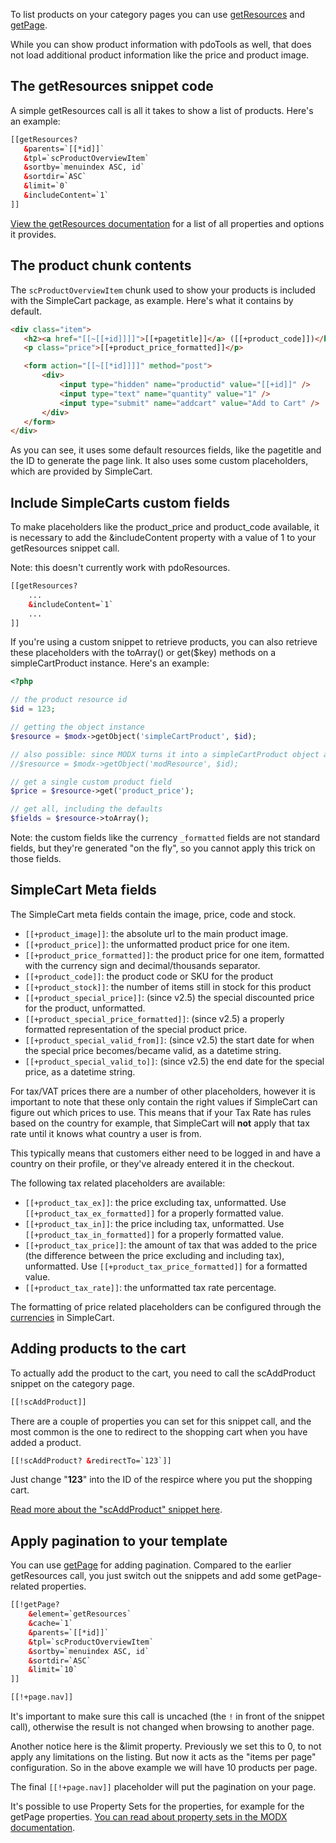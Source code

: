 To list products on your category pages you can use [getResources](http://rtfm.modx.com/extras/revo/getresources) and [getPage](http://rtfm.modx.com/extras/revo/getpage). 

While you can show product information with pdoTools as well, that does not load additional product information like the price and product image. 

## The getResources snippet code

A simple getResources call is all it takes to show a list of products. Here's an example:
   
 ```` html   
[[getResources?
    &parents=`[[*id]]`
    &tpl=`scProductOverviewItem`
    &sortby=`menuindex ASC, id`
    &sortdir=`ASC`
    &limit=`0`
    &includeContent=`1`
]]
 ````   

[View the getResources documentation](http://rtfm.modx.com/extras/revo/getresources) for a list of all properties and options it provides. 

## The product chunk contents

The `scProductOverviewItem` chunk used to show your products is included with the SimpleCart package, as example. Here's what it contains by default. 

   
 ```` html   
<div class="item">
    <h2><a href="[[~[[+id]]]]">[[+pagetitle]]</a> ([[+product_code]])</h2>
    <p class="price">[[+product_price_formatted]]</p>

    <form action="[[~[[*id]]]]" method="post">
        <div>
            <input type="hidden" name="productid" value="[[+id]]" />
            <input type="text" name="quantity" value="1" />
            <input type="submit" name="addcart" value="Add to Cart" />
        </div>
    </form>
</div>
 ````   
As you can see, it uses some default resources fields, like the pagetitle and the ID to generate the page link. It also uses some custom placeholders, which are provided by SimpleCart. 

## Include SimpleCarts custom fields

To make placeholders like the product_price and product_code available, it is necessary to add the &includeContent property with a value of 1 to your getResources snippet call. 

Note: this doesn't currently work with pdoResources. 
   
```` html   
[[getResources?
    ...
    &includeContent=`1`
    ... 
]]
````  
 
If you're using a custom snippet to retrieve products, you can also retrieve these placeholders with the toArray() or get($key) methods on a simpleCartProduct instance. Here's an example:

   
```` php   
<?php

// the product resource id
$id = 123;

// getting the object instance
$resource = $modx->getObject('simpleCartProduct', $id);

// also possible: since MODX turns it into a simpleCartProduct object automatic
//$resource = $modx->getObject('modResource', $id);

// get a single custom product field
$price = $resource->get('product_price');

// get all, including the defaults
$fields = $resource->toArray(); 
````   

Note: the custom fields like the currency `_formatted` fields are not standard fields, but they're generated "on the fly", so you cannot apply this trick on those fields. 

## SimpleCart Meta fields

The SimpleCart meta fields contain the image, price, code and stock. 

- `[[+product_image]]`: the absolute url to the main product image.
- `[[+product_price]]`: the unformatted product price for one item.
- `[[+product_price_formatted]]`: the product price for one item, formatted with the currency sign and decimal/thousands separator. 
- `[[+product_code]]`: the product code or SKU for the product
- `[[+product_stock]]`: the number of items still in stock for this product
- `[[+product_special_price]]`: (since v2.5) the special discounted price for the product, unformatted.
- `[[+product_special_price_formatted]]`: (since v2.5) a properly formatted representation of the special product price. 
- `[[+product_special_valid_from]]`: (since v2.5) the start date for when the special price becomes/became valid, as a datetime string.
- `[[+product_special_valid_to]]`: (since v2.5) the end date for the special price, as a datetime string.


For tax/VAT prices there are a number of other placeholders, however it is important to note that these only contain the right values if SimpleCart can figure out which prices to use. This means that if your Tax Rate has rules based on the country for example, that SimpleCart will **not** apply that tax rate until it knows what country a user is from.

This typically means that customers either need to be logged in and have a country on their profile, or they've already entered it in the checkout. 

The following tax related placeholders are available:

- `[[+product_tax_ex]]`: the price excluding tax, unformatted. Use `[[+product_tax_ex_formatted]]` for a properly formatted value. 
- `[[+product_tax_in]]`: the price including tax, unformatted. Use `[[+product_tax_in_formatted]]` for a properly formatted value. 
- `[[+product_tax_price]]`: the amount of tax that was added to the price (the difference between the price excluding and including tax), unformatted. Use `[[+product_tax_price_formatted]]` for a formatted value.
- `[[+product_tax_rate]]`: the unformatted tax rate percentage. 

The formatting of price related placeholders can be configured through the [currencies](../../Manager/Administration/Currencies) in SimpleCart.

## Adding products to the cart

To actually add the product to the cart, you need to call the scAddProduct snippet on the category page. 
   
```` html   
[[!scAddProduct]]
````   
There are a couple of properties you can set for this snippet call, and the most common is the one to redirect to the shopping cart when you have added a product.

```` html   
[[!scAddProduct? &redirectTo=`123`]]
````

Just change "**123**" into the ID of the respirce where you put the shopping cart. 

[Read more about the "scAddProduct" snippet here](../../Snippets/scAddProduct).

## Apply pagination to your template

You can use [getPage](http://rtfm.modx.com/extras/revo/getpage) for adding pagination. Compared to the earlier getResources call, you just switch out the snippets and add some getPage-related properties.
   
```` html   
[[!getPage?
    &element=`getResources`
    &cache=`1`
    &parents=`[[*id]]`
    &tpl=`scProductOverviewItem`
    &sortby=`menuindex ASC, id`
    &sortdir=`ASC`
    &limit=`10`
]]

[[!+page.nav]]
```` 

It's important to make sure this call is uncached (the `!` in front of the snippet call), otherwise the result is not changed when browsing to another page.

Another notice here is the &limit property. Previously we set this to 0, to not apply any limitations on the listing. But now it acts as the "items per page" configuration. So in the above example we will have 10 products per page.  

The final `[[!+page.nav]]` placeholder will put the pagination on your page.

It's possible to use Property Sets for the properties, for example for the getPage properties. [You can read about property sets in the MODX documentation](http://rtfm.modx.com/revolution/2.x/making-sites-with-modx/customizing-content/properties-and-property-sets#PropertiesandPropertySets-WhatarePropertySets%3F).
